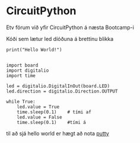 # CircuitPython

Etv förum við yfir CircuitPython á næsta Bootcamp-i


Kóði sem lætur led díóðuna á brettinu blikka

```
print("Hello World!")


import board
import digitalio
import time

led = digitalio.DigitalInOut(board.LED)
led.direction = digitalio.Direction.OUTPUT

while True:
    led.value = True 
    time.sleep(0.1)    # tími af
    led.value = False
    time.sleep(0.1)    #tími á
```


til að sjá hello world er hægt að nota [putty](https://www.putty.org/)
